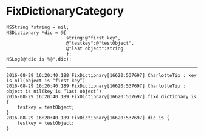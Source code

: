 # FixDictionaryCategory
    NSString *string = nil;
    NSDictionary *dic = @{
                          string:@"first key",
                          @"testkey":@"testObject",
                          @"last object":string
                          };
    NSLog(@"dic is %@",dic);
    
    
    
---


	2016-08-29 16:20:40.188 FixDictionary[16620:537697] CharlotteTip : key is nil(object is “first key”)
	2016-08-29 16:20:40.189 FixDictionary[16620:537697] CharlotteTip : object is nil(key is “last object”)
	2016-08-29 16:20:40.189 FixDictionary[16620:537697] fixd dictionary is {
	    testkey = testObject;
	}
	2016-08-29 16:20:40.189 FixDictionary[16620:537697] dic is {
	    testkey = testObject;
	}

